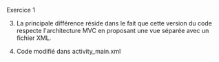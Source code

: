 Exercice 1

3) La principale différence réside dans le fait que cette version du code respecte l'architecture MVC en proposant une vue séparée avec un fichier XML.

4) Code modifié dans activity_main.xml

